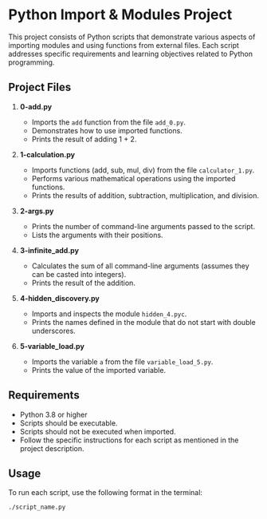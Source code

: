 # Python Import & Modules Project

This project consists of Python scripts that demonstrate various aspects of importing modules and using functions from external files. Each script addresses specific requirements and learning objectives related to Python programming.

## Project Files

1. **0-add.py**
   - Imports the `add` function from the file `add_0.py`.
   - Demonstrates how to use imported functions.
   - Prints the result of adding 1 + 2.

2. **1-calculation.py**
   - Imports functions (add, sub, mul, div) from the file `calculator_1.py`.
   - Performs various mathematical operations using the imported functions.
   - Prints the results of addition, subtraction, multiplication, and division.

3. **2-args.py**
   - Prints the number of command-line arguments passed to the script.
   - Lists the arguments with their positions.

4. **3-infinite_add.py**
   - Calculates the sum of all command-line arguments (assumes they can be casted into integers).
   - Prints the result of the addition.

5. **4-hidden_discovery.py**
   - Imports and inspects the module `hidden_4.pyc`.
   - Prints the names defined in the module that do not start with double underscores.

6. **5-variable_load.py**
   - Imports the variable `a` from the file `variable_load_5.py`.
   - Prints the value of the imported variable.

## Requirements

- Python 3.8 or higher
- Scripts should be executable.
- Scripts should not be executed when imported.
- Follow the specific instructions for each script as mentioned in the project description.

## Usage

To run each script, use the following format in the terminal:

```bash
./script_name.py
